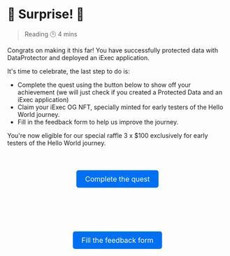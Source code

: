 # 🎉 Surprise! 🎉

> Reading 🕒 4 mins

Congrats on making it this far! You have successfully protected data with
DataProtector and deployed an iExec application.

It's time to celebrate, the last step to do is:

- Complete the quest using the button below to show off your achievement (we
  will just check if you created a Protected Data and an iExec application)
- Claim your iExec OG NFT, specially minted for early testers of the Hello World
  journey.
- Fill in the feedback form to help us improve the journey.

You're now eligible for our special raffle 3 x $100 exclusively for early
testers of the Hello World journey.

<div class="grid">

<div style="text-align: center; margin: 50px 0;">
  <a href="https://app.galxe.com/quest/fArdRcqqbivyjCJ9u7nPt8/GCH72tgLK1" style="
    background-color: #0070f3; 
    color: white; 
    padding: 10px 20px; 
    text-decoration: none; 
    border-radius: 5px; 
    font-size: 16px;
    transition: background-color 0.3s ease;
  " onmouseover="this.style.backgroundColor='#005bb5';" onmouseout="this.style.backgroundColor='#0070f3';" target="_blank">
    Complete the quest
  </a>
</div>

<div style="text-align: center; margin: 50px 0;">
  <a href="https://iexecblockchaintech.typeform.com/to/FOcNP9l0" style="
    background-color: #0070f3; 
    color: white; 
    padding: 10px 20px; 
    text-decoration: none; 
    border-radius: 5px; 
    font-size: 16px;
    transition: background-color 0.3s ease;
  " onmouseover="this.style.backgroundColor='#005bb5';" onmouseout="this.style.backgroundColor='#0070f3';" target="_blank">
    Fill the feedback form
  </a>
</div>

</div>

<style>
.grid {
  display: grid;
  grid-template-columns: repeat(auto-fit, minmax(250px, 1fr));
  gap: 20px;
}
</style>
